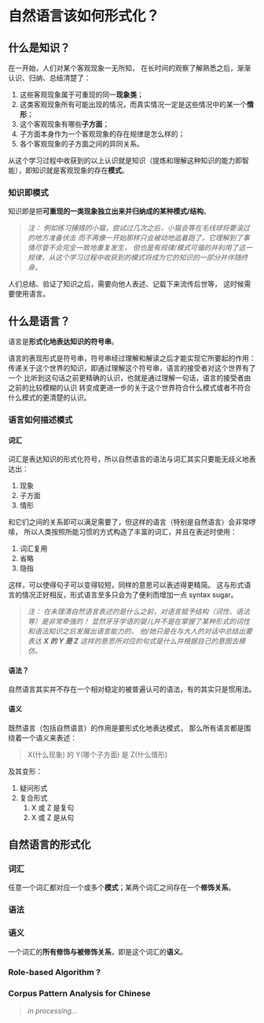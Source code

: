 # 自然语言该如何形式化？

## 什么是知识？
在一开始，人们对某个客观现象一无所知，
在长时间的观察了解熟悉之后，渐渐认识、归纳、总结清楚了：

1.  这些客观现象属于可重现的同一**现象类**；
1.  这类客观现象所有可能出现的情况，而真实情况一定是这些情况中的某一个**情形**；
1.  这个客观现象有哪些**子方面**；
1.  子方面本身作为一个客观现象的存在规律是怎么样的；
1.  各个客观现象的子方面之间的异同关系。

从这个学习过程中收获到的以上认识就是知识（提炼和理解这种知识的能力即智能），即知识就是客观现象的存在**模式**。

### 知识即模式
知识即是把**可重现的一类现象独立出来并归纳成的某种模式/结构**。

[//]: # (数学即结构)
[//]: # (这样从一开始的对某个客观现象的一无所知，进而到认识到)
[//]: # (这个客观现象所有可能出现的情况一定是这个模式下的某一个情形，)
[//]: # (从这个学习过程中收获到的模式就成为知识。)

> _注：
> 例如练习捕猎的小猫，尝试过几次之后，小猫会等在毛线球将要滚过的地方准备伏击
> 而不再像一开始那样只会被动地追着跑了，它理解到了事情尽管不会完全一致地重复发生，
> 但也是有规律/模式可循的并利用了这一规律，从这个学习过程中收获到的模式将成为它的知识的一部分并伴随终身。_

人们总结、验证了知识之后，需要向他人表述、记载下来流传后世等，
这时候需要使用语言。

## 什么是语言？
语言是**形式化地表达知识的符号串**。

语言的表现形式是符号串，符号串经过理解和解读之后才能实现它所要起的作用：
传递关于这个世界的知识，即通过理解这个符号串，语言的接受者对这个世界有了一个
比听到这句话之前更精确的认识，也就是通过理解一句话，语言的接受者由之前的比较模糊的认识
转变成更进一步的关于这个世界符合什么模式或者不符合什么模式的更清楚的认识。

### 语言如何描述模式

#### 词汇
词汇是表达知识的形式化符号，所以自然语言的语法与词汇其实只要能无歧义地表达出：

1. 现象
1. 子方面
1. 情形

和它们之间的关系即可以满足需要了，但这样的语言（特别是自然语言）会非常啰嗦，
所以人类按照所能习惯的方式构造了丰富的词汇，并且在表述时使用：

1. 词汇复用
1. 省略
1. 隐指

这样，可以使得句子可以变得较短，同样的意思可以表述得更精简。
这与形式语言的情况正好相反，形式语言至多只会为了便利而增加一点 syntax sugar。

> _注：
> 在未理清自然语言表述的是什么之前，对语言赋予结构（词性、语法等）是非常牵强的！
> 显然牙牙学语的婴儿并不是在掌握了某种形式的词性和语法知识之后发展出语言能力的，
> 他/她只是在与大人的对话中总结出要表达 **X 的 Y 是 Z** 这样的意思所对应的句式是什么并根据自己的意图去模仿。_

[//]: # (**语言的生成和理解是基于模式的**，即语言的作用即是要表达和传递模式。)

#### 语法？
自然语言其实并不存在一个相对稳定的被普遍认可的语法，有的其实只是惯用法。

#### 语义
既然语言（包括自然语言）的作用是要形式化地表达模式，
那么所有语言都是围绕着一个语义来表述：

> X(什么现象) 的 Y(哪个子方面) 是 Z(什么情形)

及其变形：

1. 疑问形式
1. 复合形式
   1. X 或 Z 是复句
   1. X 或 Z 是从句

## 自然语言的形式化
### 词汇
任意一个词汇都对应一个或多个**模式**；某两个词汇之间存在一个**修饰关系**。

### 语法

### 语义
一个词汇的**所有修饰与被修饰关系**，即是这个词汇的**语义**。

### Role-based Algorithm ?

### Corpus Pattern Analysis for Chinese

> _in processing..._

